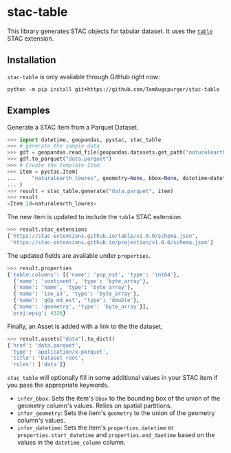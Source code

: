 # stac-table

This library generates STAC objects for tabular dataset. It uses the [`table`][table] STAC extension.

## Installation

`stac-table` is only available through GitHub right now:

```
python -m pip install git+https://github.com/TomAugspurger/stac-table
```

## Examples

Generate a STAC item from a Parquet Dataset.

```python
>>> import datetime, geopandas, pystac, stac_table
>>> # generate the sample data
>>> gdf = geopandas.read_file(geopandas.datasets.get_path("naturalearth_lowres"))
>>> gdf.to_parquet("data.parquet")
>>> # Create the template Item
>>> item = pystac.Item(
...     "naturalearth_lowres", geometry=None, bbox=None, datetime=datetime.datetime(2021, 1, 1), properties={}
... )
>>> result = stac_table.generate("data.parquet", item)
>>> result
<Item id=naturalearth_lowres>
```

The new item is updated to include the `table` STAC extension

```python
>>> result.stac_extensions
['https://stac-extensions.github.io/table/v1.0.0/schema.json',
 'https://stac-extensions.github.io/projection/v1.0.0/schema.json']
```

The updated fields are available under `properties`.

```python
>>> result.properties
{'table:columns': [{'name': 'pop_est', 'type': 'int64'},
  {'name': 'continent', 'type': 'byte_array'},
  {'name': 'name', 'type': 'byte_array'},
  {'name': 'iso_a3', 'type': 'byte_array'},
  {'name': 'gdp_md_est', 'type': 'double'},
  {'name': 'geometry', 'type': 'byte_array'}],
 'proj:epsg': 4326}
```

Finally, an Asset is added with a link to the  the dataset,

```python
>>> result.assets["data"].to_dict()
{'href': 'data.parquet',
 'type': 'application/x-parquet',
 'title': 'Dataset root',
 'roles': ['data']}
```

`stac_table` will optionally fill in some additional values in your STAC item if you pass the appropriate keywords.

* `infer_bbox`: Sets the item's `bbox` to the bounding box of the union of the geometry column's values. Relies on spatial partitions.
* `infer_geometry`: Sets the item's `geometry` to the union of the geometry column's values.
* `infer_datetime`: Sets the item's `properties.datetime` or `properties.start_datetime` and `properties.end_daetime` based on the values in the `datetime_column` column.

[table]: https://github.com/TomAugspurger/table
